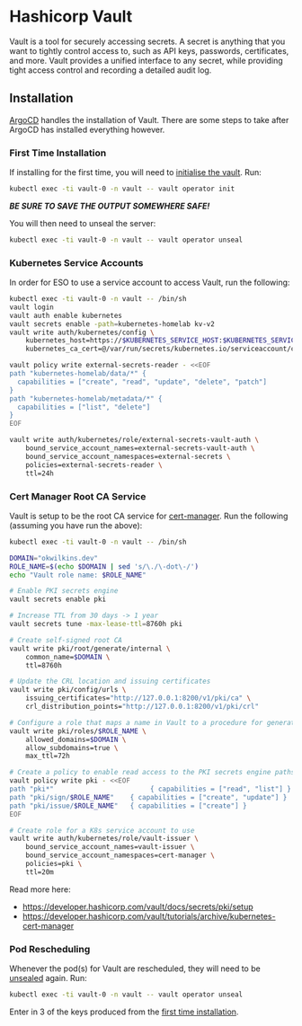 # Hashicorp Vault

Vault is a tool for securely accessing secrets. A secret is anything that you want to tightly control access to, such as API keys, passwords, certificates, and more. Vault provides a unified interface to any secret, while providing tight access control and recording a detailed audit log.


## Installation

[ArgoCD](../../argocd/README.md) handles the installation of Vault. There are some steps to take after ArgoCD has installed everything however.

### First Time Installation

If installing for the first time, you will need to [initialise the vault](https://developer.hashicorp.com/vault/docs/commands/operator/init). Run:

```bash
kubectl exec -ti vault-0 -n vault -- vault operator init
```

***BE SURE TO SAVE THE OUTPUT SOMEWHERE SAFE!***

You will then need to unseal the server:

```bash
kubectl exec -ti vault-0 -n vault -- vault operator unseal
```

### Kubernetes Service Accounts

In order for ESO to use a service account to access Vault, run the following:

```bash
kubectl exec -ti vault-0 -n vault -- /bin/sh
vault login
vault auth enable kubernetes
vault secrets enable -path=kubernetes-homelab kv-v2
vault write auth/kubernetes/config \
    kubernetes_host=https://$KUBERNETES_SERVICE_HOST:$KUBERNETES_SERVICE_PORT \
    kubernetes_ca_cert=@/var/run/secrets/kubernetes.io/serviceaccount/ca.crt 

vault policy write external-secrets-reader - <<EOF
path "kubernetes-homelab/data/*" {
  capabilities = ["create", "read", "update", "delete", "patch"]
}
path "kubernetes-homelab/metadata/*" {
  capabilities = ["list", "delete"]
}
EOF

vault write auth/kubernetes/role/external-secrets-vault-auth \
    bound_service_account_names=external-secrets-vault-auth \
    bound_service_account_namespaces=external-secrets \
    policies=external-secrets-reader \
    ttl=24h
```

### Cert Manager Root CA Service

Vault is setup to be the root CA service for [cert-manager](../../networking/cert-manager/README.md). Run the following (assuming you have run the above):

```bash
kubectl exec -ti vault-0 -n vault -- /bin/sh

DOMAIN="okwilkins.dev"
ROLE_NAME=$(echo $DOMAIN | sed 's/\./\-dot\-/')
echo "Vault role name: $ROLE_NAME"

# Enable PKI secrets engine
vault secrets enable pki

# Increase TTL from 30 days -> 1 year
vault secrets tune -max-lease-ttl=8760h pki

# Create self-signed root CA 
vault write pki/root/generate/internal \
    common_name=$DOMAIN \
    ttl=8760h

# Update the CRL location and issuing certificates
vault write pki/config/urls \
    issuing_certificates="http://127.0.0.1:8200/v1/pki/ca" \
    crl_distribution_points="http://127.0.0.1:8200/v1/pki/crl"

# Configure a role that maps a name in Vault to a procedure for generating a certificate
vault write pki/roles/$ROLE_NAME \
    allowed_domains=$DOMAIN \
    allow_subdomains=true \
    max_ttl=72h

# Create a policy to enable read access to the PKI secrets engine paths
vault policy write pki - <<EOF
path "pki*"                        { capabilities = ["read", "list"] }
path "pki/sign/$ROLE_NAME"    { capabilities = ["create", "update"] }
path "pki/issue/$ROLE_NAME"   { capabilities = ["create"] }
EOF

# Create role for a K8s service account to use
vault write auth/kubernetes/role/vault-issuer \
    bound_service_account_names=vault-issuer \
    bound_service_account_namespaces=cert-manager \
    policies=pki \
    ttl=20m
```

Read more here:
- https://developer.hashicorp.com/vault/docs/secrets/pki/setup
- https://developer.hashicorp.com/vault/tutorials/archive/kubernetes-cert-manager

### Pod Rescheduling

Whenever the pod(s) for Vault are rescheduled, they will need to be [unsealed](https://developer.hashicorp.com/vault/docs/concepts/seal) again. Run:

```bash
kubectl exec -ti vault-0 -n vault -- vault operator unseal
```

Enter in 3 of the keys produced from the [first time installation](#first-time-installation).

